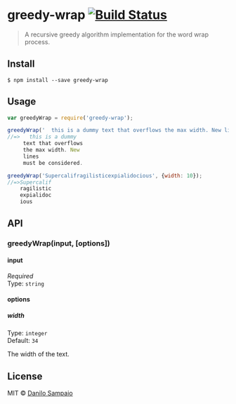 # greedy-wrap [![Build Status](https://travis-ci.org/danilosampaio/greedy-wrap.svg?branch=master)](https://travis-ci.org/danilosampaio/greedy-wrap)

> A recursive greedy algorithm implementation for the word wrap process.


## Install

```
$ npm install --save greedy-wrap
```


## Usage

```js
var greedyWrap = require('greedy-wrap');

greedyWrap('  this is a dummy text that overflows the max width. New lines \nmust be considered.', {width: 20});
//=>   this is a dummy 
	 text that overflows 
	 the max width. New 
	 lines 
	 must be considered.

greedyWrap('Supercalifragilisticexpialidocious', {width: 10});
//=>Supercalif
	ragilistic
	expialidoc
	ious
```


## API

### greedyWrap(input, [options])

#### input

*Required*  
Type: `string`


#### options

##### width

Type: `integer`  
Default: `34`

The width of the text.


## License

MIT © [Danilo Sampaio](http://github.org/danilosampaio)

